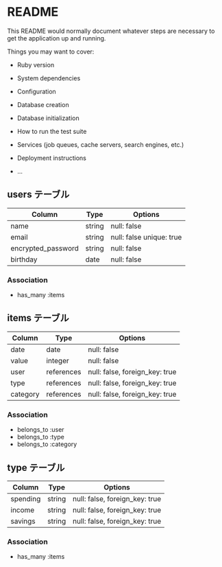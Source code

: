 # README

This README would normally document whatever steps are necessary to get the
application up and running.

Things you may want to cover:

* Ruby version

* System dependencies

* Configuration

* Database creation

* Database initialization

* How to run the test suite

* Services (job queues, cache servers, search engines, etc.)

* Deployment instructions

* ...

## users テーブル

| Column             | Type    | Options                  |
| ------------------ | ------- | ------------------------ |
| name               | string  | null: false              |
| email              | string  | null: false unique: true |
| encrypted_password | string  | null: false              |
| birthday           | date    | null: false              |

### Association

- has_many :items


## items テーブル

| Column   | Type       | Options                        |
| -------- | ---------- | ------------------------------ |
| date     | date       | null: false                    |
| value    | integer    | null: false                    |
| user     | references | null: false, foreign_key: true |
| type     | references | null: false, foreign_key: true |
| category | references | null: false, foreign_key: true |


### Association

- belongs_to :user
- belongs_to :type
- belongs_to :category


##  type テーブル

| Column        | Type       | Options                        |
| ------------- | ---------- | ------------------------------ |
| spending      | string | null: false, foreign_key: true |
| income        | string | null: false, foreign_key: true |
| savings       | string | null: false, foreign_key: true |

### Association

- has_many :items

